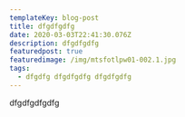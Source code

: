 ```yaml
---
templateKey: blog-post
title: dfgdfgdfg
date: 2020-03-03T22:41:30.076Z
description: dfgdfgdfg
featuredpost: true
featuredimage: /img/mtsfotlpw01-002.1.jpg
tags:
  - dfgdfg dfgdfgdfg dfgdfgdfg
---
```

dfgdfgdfgdfg
